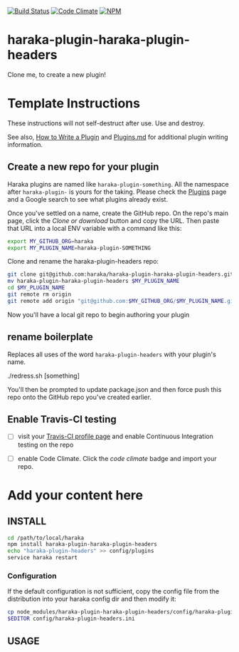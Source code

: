 [![Build Status][ci-img]][ci-url]
[![Code Climate][clim-img]][clim-url]
[![NPM][npm-img]][npm-url]

# haraka-plugin-haraka-plugin-headers

Clone me, to create a new plugin!

# Template Instructions

These instructions will not self-destruct after use. Use and destroy.

See also, [How to Write a Plugin](https://github.com/haraka/Haraka/wiki/Write-a-Plugin) and [Plugins.md](https://github.com/haraka/Haraka/blob/master/docs/Plugins.md) for additional plugin writing information.

## Create a new repo for your plugin

Haraka plugins are named like `haraka-plugin-something`. All the namespace after `haraka-plugin-` is yours for the taking. Please check the [Plugins]() page and a Google search to see what plugins already exist.

Once you've settled on a name, create the GitHub repo. On the repo's main page, click the _Clone or download_ button and copy the URL. Then paste that URL into a local ENV variable with a command like this:

```sh
export MY_GITHUB_ORG=haraka
export MY_PLUGIN_NAME=haraka-plugin-SOMETHING
```

Clone and rename the haraka-plugin-headers repo:

```sh
git clone git@github.com:haraka/haraka-plugin-haraka-plugin-headers.git
mv haraka-plugin-haraka-plugin-headers $MY_PLUGIN_NAME
cd $MY_PLUGIN_NAME
git remote rm origin
git remote add origin "git@github.com:$MY_GITHUB_ORG/$MY_PLUGIN_NAME.git"
```

Now you'll have a local git repo to begin authoring your plugin

## rename boilerplate

Replaces all uses of the word `haraka-plugin-headers` with your plugin's name.

./redress.sh [something]

You'll then be prompted to update package.json and then force push this repo onto the GitHub repo you've created earlier.


## Enable Travis-CI testing

- [ ] visit your [Travis-CI profile page](https://travis-ci.org/profile) and enable Continuous Integration testing on the repo
- [ ] enable Code Climate. Click the _code climate_ badge and import your repo.



# Add your content here

## INSTALL

```sh
cd /path/to/local/haraka
npm install haraka-plugin-haraka-plugin-headers
echo "haraka-plugin-headers" >> config/plugins
service haraka restart
```

### Configuration

If the default configuration is not sufficient, copy the config file from the distribution into your haraka config dir and then modify it:

```sh
cp node_modules/haraka-plugin-haraka-plugin-headers/config/haraka-plugin-headers.ini config/haraka-plugin-headers.ini
$EDITOR config/haraka-plugin-headers.ini
```

## USAGE


<!-- leave these buried at the bottom of the document -->
[ci-img]: https://travis-ci.org/haraka/haraka-plugin-haraka-plugin-headers.svg
[ci-url]: https://travis-ci.org/haraka/haraka-plugin-haraka-plugin-headers
[ci-win-img]: https://ci.appveyor.com/api/projects/status/CHANGETHIS?svg=true
[ci-win-url]: https://ci.appveyor.com/project/haraka/haraka-CHANGETHIS
[clim-img]: https://codeclimate.com/github/haraka/haraka-plugin-haraka-plugin-headers/badges/gpa.svg
[clim-url]: https://codeclimate.com/github/haraka/haraka-plugin-haraka-plugin-headers
[npm-img]: https://nodei.co/npm/haraka-plugin-haraka-plugin-headers.png
[npm-url]: https://www.npmjs.com/package/haraka-plugin-haraka-plugin-headers
